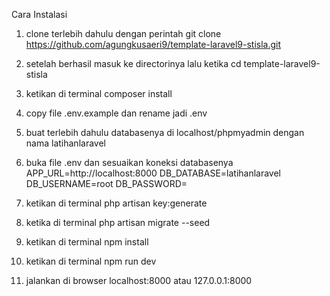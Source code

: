 Cara Instalasi
1. clone terlebih dahulu dengan perintah git clone https://github.com/agungkusaeri9/template-laravel9-stisla.git
2. setelah berhasil masuk ke directorinya lalu ketika cd template-laravel9-stisla
3. ketikan di terminal composer install
4. copy file .env.example dan rename jadi .env
5. buat terlebih dahulu databasenya di localhost/phpmyadmin dengan nama latihanlaravel
6. buka file .env dan sesuaikan koneksi databasenya
    APP_URL=http://localhost:8000
    DB_DATABASE=latihanlaravel
    DB_USERNAME=root
    DB_PASSWORD=
    
7. ketikan di terminal php artisan key:generate
8. ketika di terminal php artisan migrate --seed
9. ketikan di terminal npm install
10. ketikan di terminal npm run dev
11. jalankan di browser localhost:8000 atau 127.0.0.1:8000
